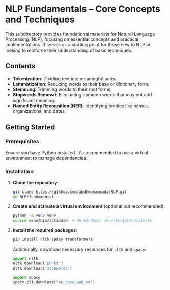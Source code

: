 # NLP Fundamentals – Core Concepts and Techniques

This subdirectory provides foundational materials for Natural Language Processing (NLP), focusing on essential concepts and practical implementations. It serves as a starting point for those new to NLP or looking to reinforce their understanding of basic techniques.

## Contents

- **Tokenization**: Dividing text into meaningful units.
- **Lemmatization**: Reducing words to their base or dictionary form.
- **Stemming**: Trimming words to their root forms.
- **Stopwords Removal**: Eliminating common words that may not add significant meaning.
- **Named Entity Recognition (NER)**: Identifying entities like names, organizations, and dates.

## Getting Started

### Prerequisites

Ensure you have Python installed. It's recommended to use a virtual environment to manage dependencies.

### Installation

1. **Clone the repository**:

   ```bash
   git clone https://github.com/abdhmohammadi/NLP.git
   cd NLP/fundamental
   ```

2. **Create and activate a virtual environment** (optional but recommended):

   ```bash
   python -m venv venv
   source venv/bin/activate  # On Windows: venv\Scripts\activate
   ```

3. **Install the required packages**:

   ```bash
   pip install nltk spacy transformers
   ```

   Additionally, download necessary resources for `nltk` and `spacy`:

   ```python
   import nltk
   nltk.download('punkt')
   nltk.download('stopwords')

   import spacy
   spacy.cli.download("en_core_web_sm")
   ```
